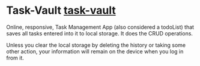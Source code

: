 # Task-Vault <a href="https://marvokmarude.github.io/task_vault_app/">task-vault</a>
Online, responsive, Task Management App (also considered a todoList) that saves all tasks entered into it to local storage. It does the CRUD operations.

Unless you clear the local storage by deleting the history or taking some other action, your information will remain on the device when you log in from it.
